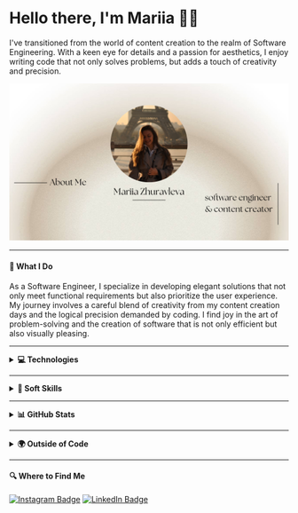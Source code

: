 # Hello there, I'm Mariia 👩‍💻

I've transitioned from the world of content creation to the realm of Software Engineering. With a keen eye for details and a passion for aesthetics, I enjoy writing code that not only solves problems, but adds a touch of creativity and precision.

![Banner](https://raw.githubusercontent.com/maria-zhuravleva/images/main/banner.png)

---
#### 🎨 What I Do

As a Software Engineer, I specialize in developing elegant solutions that not only meet functional requirements but also prioritize the user experience. My journey involves a careful blend of creativity from my content creation days and the logical precision demanded by coding. I find joy in the art of problem-solving and the creation of software that is not only efficient but also visually pleasing.

---
<details>
  <summary><b> 💻 Technologies</b></summary>

#### Frontend
- ![React](https://img.shields.io/badge/React-17.0.2-61DAFB?style=flat-square&logo=react&labelColor=black)
- ![JavaScript](https://img.shields.io/badge/JavaScript-ES6%2B-F7DF1E?style=flat-square&logo=javascript&labelColor=black)

- ![HTML5](https://img.shields.io/badge/HTML5-E34F26?style=flat-square&logo=html5&logoColor=white&labelColor=F16529&color=F16529)
- ![CSS3](https://img.shields.io/badge/CSS3-1572B6?style=flat-square&logo=css3&labelColor=001F3F&color=001F3F)
- ![Responsive Web Design](https://img.shields.io/badge/Responsive%20Web%20Design-00D8FF?style=flat-square)

#### Backend
- ![Django](https://img.shields.io/badge/Django-3.2.4-092E20?style=flat-square&logo=django&labelColor=black)
- ![Node.js](https://img.shields.io/badge/Node.js-14.17.3-339933?style=flat-square&logo=node.js&labelColor=black)
- ![Express](https://img.shields.io/badge/Express-4.17.1-000000?style=flat-square&logo=express&labelColor=black&color=white)
- ![Python](https://img.shields.io/badge/Python-3.8-3776AB?style=flat-square&logo=python&labelColor=black&color=001F3F)
- ![RESTful APIs](https://img.shields.io/badge/RESTful%20APIs-F16529?style=flat-square)

#### Database
- ![PostgreSQL](https://img.shields.io/badge/PostgreSQL-13.3-336791?style=flat-square&logo=postgresql&labelColor=black&color=001F3F)
- ![MongoDB](https://img.shields.io/badge/MongoDB-4.4-47A248?style=flat-square&logo=mongodb&labelColor=black)

#### Version Control
- ![Git](https://img.shields.io/badge/Git-2.32.0-F05032?style=flat-square&logo=git&labelColor=black)
- ![GitHub](https://img.shields.io/badge/GitHub-181717?style=flat-square&logo=github)

#### Development Tools
- ![Visual Studio Code](https://img.shields.io/badge/Visual%20Studio%20Code-1.59-007ACC?style=flat-square&logo=visual-studio-code&logoColor=007ACC&labelColor=black&color=001F3F)
- ![Postman](https://img.shields.io/badge/Postman-8.12.1-FF6C37?style=flat-square&logo=postman&labelColor=black)

#### Other
- ![npm](https://img.shields.io/badge/npm-7.20.3-CB3837?style=flat-square&logo=npm&labelColor=black&color=600000)

</details>


---
<details>
  <summary><b> 🌟 Soft Skills</b></summary>

- Strong Problem-Solving Abilities: Proven track record of tackling complex issues and devising effective solutions
- Effective Communication: Translating complex concepts into user-friendly terms
- Attention to Detail: Ensuring every line of code meets high standards
- Creativity: Bringing a creative mindset to problem-solving and software design
- Adaptability: Being flexible and open to learning new technologies and methodologies
- Collaboration: Working effectively within a team, sharing knowledge, and contributing to a positive team dynamic
- User Empathy: Understanding end-users' needs and designing solutions with their experience in mind
- Time Management: Efficiently managing time and priorities to meet deadlines and project goals
- Continuous Learning: Staying updated on industry trends and new technologies to improve skills and knowledge
- Critical Thinking: Analyzing and evaluating situations, making informed decisions, and anticipating potential issues

</details>

---
<details>
  <summary><b>📊 GitHub Stats </b></summary>
<img alt = "Top Language" src="https://github-readme-stats.vercel.app/api/top-langs/?username=maria-zhuravleva&hide=html,&hide_border=true&title_color=5391FE&text_color=555">
</details>

---
<details>
  <summary><b> 🌍 Outside of Code</b></summary>

Exploring beyond the lines of code, I engage in activities that satisfy my adventurous side:

- **Traveling:** Discovering new cultures and savoring the diversity that our world offers
- **Snowboarding:** Conquering slopes and embracing the thrill of winter sports
- **Hiking:** Exploring scenic trails, capturing nature's beauty through each step
- **Photography:** Freezing moments in time, telling stories through the lens

</details>

---
#### 🔍 Where to Find Me 
[![Instagram Badge](https://img.shields.io/badge/-Instagram-E4405F?style=flat-square&logo=instagram&logoColor=white&link=https://www.instagram.com/kalininaaa/)](https://www.instagram.com/kalininaaa/)
[![LinkedIn Badge](https://img.shields.io/badge/-LinkedIn-blue?style=flat-square&logo=linkedin&logoColor=white&link=https://www.linkedin.com/in/mariia-zhuravleva)](https://www.linkedin.com/in/mariia-zhuravleva)
